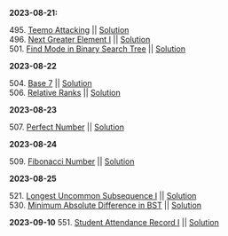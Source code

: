 **2023-08-21:**

495\. [Teemo Attacking](https://github.com/jmhong20/leetcode/blob/main/EASY/Problems/findPoisonedDuration.md) || [Solution](https://github.com/jmhong20/leetcode/blob/main/EASY/Solutions/findPoisonedDuration.py)<br />
496\. [Next Greater Element I](https://github.com/jmhong20/leetcode/blob/main/EASY/Problems/findNextGreater.md) || [Solution](https://github.com/jmhong20/leetcode/blob/main/EASY/Solutions/findNextGreater.py)<br />
501\. [Find Mode in Binary Search Tree](https://github.com/jmhong20/leetcode/blob/main/EASY/Problems/findMode.md) || [Solution](https://github.com/jmhong20/leetcode/blob/main/EASY/Solutions/findMode.py)<br />

**2023-08-22**

504\. [Base 7](https://github.com/jmhong20/leetcode/blob/main/EASY/Problems/convertToBase7.md) || [Solution](https://github.com/jmhong20/leetcode/blob/main/EASY/Solutions/convertToBase7.py)<br />
506\. [Relative Ranks](https://github.com/jmhong20/leetcode/blob/main/EASY/Problems/findRelativeRanks.md) || [Solution](https://github.com/jmhong20/leetcode/blob/main/EASY/Solutions/findRelativeRanks.py)<br />

**2023-08-23**

507\. [Perfect Number](https://github.com/jmhong20/leetcode/blob/main/EASY/Problems/checkPerfectNumber.md) || [Solution](https://github.com/jmhong20/leetcode/blob/main/EASY/Solutions/checkPerfectNumber.py)<br />

**2023-08-24**

509\. [Fibonacci Number](https://github.com/jmhong20/leetcode/blob/main/EASY/Problems/fib.md) || [Solution](https://github.com/jmhong20/leetcode/blob/main/EASY/Solutions/fib.py)<br />

**2023-08-25**

521\. [Longest Uncommon Subsequence I](https://github.com/jmhong20/leetcode/blob/main/EASY/Problems/findLUSlength.md) || [Solution](https://github.com/jmhong20/leetcode/blob/main/EASY/Solutions/findLUSlength.py)<br />
530\. [Minimum Absolute Difference in BST](https://github.com/jmhong20/leetcode/blob/main/EASY/Problems/getMinimumDifference.md) || [Solution](https://github.com/jmhong20/leetcode/blob/main/EASY/Solutions/getMinimumDifference.py)<br />

**2023-09-10**
551\. [Student Attendance Record I]() || [Solution]()<br />
